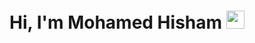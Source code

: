 # Hi, I'm Mohamed Hisham <img src="https://github.com/TheDudeThatCode/TheDudeThatCode/blob/master/Assets/Hi.gif" width="29px">
